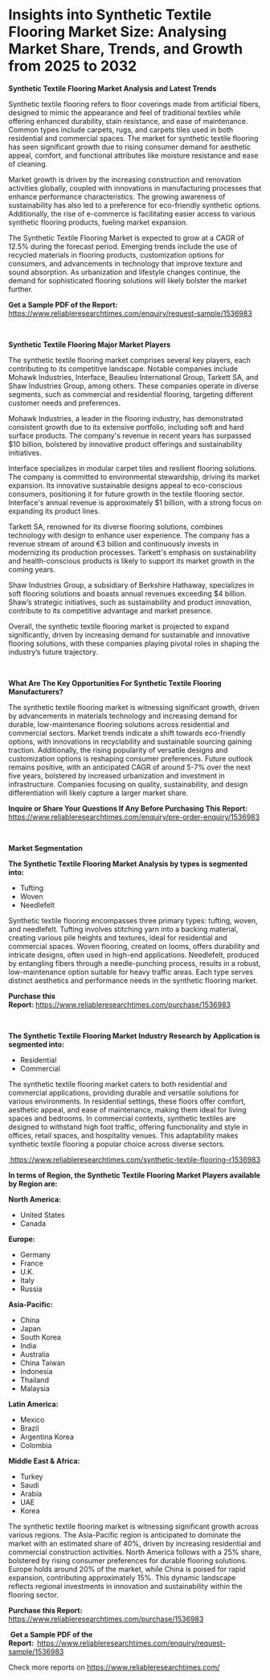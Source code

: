 <p><h1>Insights into Synthetic Textile Flooring Market Size: Analysing Market Share, Trends, and Growth from 2025 to 2032</h1></p><p><strong>Synthetic Textile Flooring Market Analysis and Latest Trends</strong></p>
<p><p>Synthetic textile flooring refers to floor coverings made from artificial fibers, designed to mimic the appearance and feel of traditional textiles while offering enhanced durability, stain resistance, and ease of maintenance. Common types include carpets, rugs, and carpets tiles used in both residential and commercial spaces. The market for synthetic textile flooring has seen significant growth due to rising consumer demand for aesthetic appeal, comfort, and functional attributes like moisture resistance and ease of cleaning.</p><p>Market growth is driven by the increasing construction and renovation activities globally, coupled with innovations in manufacturing processes that enhance performance characteristics. The growing awareness of sustainability has also led to a preference for eco-friendly synthetic options. Additionally, the rise of e-commerce is facilitating easier access to various synthetic flooring products, fueling market expansion.</p><p>The Synthetic Textile Flooring Market is expected to grow at a CAGR of 12.5% during the forecast period. Emerging trends include the use of recycled materials in flooring products, customization options for consumers, and advancements in technology that improve texture and sound absorption. As urbanization and lifestyle changes continue, the demand for sophisticated flooring solutions will likely bolster the market further.</p></p>
<p><strong>Get a Sample PDF of the Report:&nbsp;</strong> <a href="https://www.reliableresearchtimes.com/enquiry/request-sample/1536983?utm_campaign=3060&utm_medium=2&utm_source=Github&utm_content=ia&utm_term=03042025&utm_id=synthetic-textile-flooring">https://www.reliableresearchtimes.com/enquiry/request-sample/1536983</a></p>
<p>&nbsp;</p>
<p><strong>Synthetic Textile Flooring Major Market Players</strong></p>
<p><p>The synthetic textile flooring market comprises several key players, each contributing to its competitive landscape. Notable companies include Mohawk Industries, Interface, Beaulieu International Group, Tarkett SA, and Shaw Industries Group, among others. These companies operate in diverse segments, such as commercial and residential flooring, targeting different customer needs and preferences.</p><p>Mohawk Industries, a leader in the flooring industry, has demonstrated consistent growth due to its extensive portfolio, including soft and hard surface products. The company's revenue in recent years has surpassed $10 billion, bolstered by innovative product offerings and sustainability initiatives. </p><p>Interface specializes in modular carpet tiles and resilient flooring solutions. The company is committed to environmental stewardship, driving its market expansion. Its innovative sustainable designs appeal to eco-conscious consumers, positioning it for future growth in the textile flooring sector. Interface's annual revenue is approximately $1 billion, with a strong focus on expanding its product lines.</p><p>Tarkett SA, renowned for its diverse flooring solutions, combines technology with design to enhance user experience. The company has a revenue stream of around €3 billion and continuously invests in modernizing its production processes. Tarkett's emphasis on sustainability and health-conscious products is likely to support its market growth in the coming years.</p><p>Shaw Industries Group, a subsidiary of Berkshire Hathaway, specializes in soft flooring solutions and boasts annual revenues exceeding $4 billion. Shaw’s strategic initiatives, such as sustainability and product innovation, contribute to its competitive advantage and market presence.</p><p>Overall, the synthetic textile flooring market is projected to expand significantly, driven by increasing demand for sustainable and innovative flooring solutions, with these companies playing pivotal roles in shaping the industry’s future trajectory.</p></p>
<p>&nbsp;</p>
<p><strong>What Are The Key Opportunities For Synthetic Textile Flooring Manufacturers?</strong></p>
<p><p>The synthetic textile flooring market is witnessing significant growth, driven by advancements in materials technology and increasing demand for durable, low-maintenance flooring solutions across residential and commercial sectors. Market trends indicate a shift towards eco-friendly options, with innovations in recyclability and sustainable sourcing gaining traction. Additionally, the rising popularity of versatile designs and customization options is reshaping consumer preferences. Future outlook remains positive, with an anticipated CAGR of around 5-7% over the next five years, bolstered by increased urbanization and investment in infrastructure. Companies focusing on quality, sustainability, and design differentiation will likely capture a larger market share.</p></p>
<p><strong>Inquire or Share Your Questions If Any Before Purchasing This Report:</strong> <a href="https://www.reliableresearchtimes.com/enquiry/pre-order-enquiry/1536983?utm_campaign=3060&utm_medium=2&utm_source=Github&utm_content=ia&utm_term=03042025&utm_id=synthetic-textile-flooring">https://www.reliableresearchtimes.com/enquiry/pre-order-enquiry/1536983</a></p>
<p>&nbsp;</p>
<p><strong>Market Segmentation</strong></p>
<p><strong>The Synthetic Textile Flooring Market Analysis by types is segmented into:</strong></p>
<p><ul><li>Tufting</li><li>Woven</li><li>Needlefelt</li></ul></p>
<p><p>Synthetic textile flooring encompasses three primary types: tufting, woven, and needlefelt. Tufting involves stitching yarn into a backing material, creating various pile heights and textures, ideal for residential and commercial spaces. Woven flooring, created on looms, offers durability and intricate designs, often used in high-end applications. Needlefelt, produced by entangling fibers through a needle-punching process, results in a robust, low-maintenance option suitable for heavy traffic areas. Each type serves distinct aesthetics and performance needs in the synthetic flooring market.</p></p>
<p><strong>Purchase this Report:&nbsp;</strong><a href="https://www.reliableresearchtimes.com/purchase/1536983?utm_campaign=3060&utm_medium=2&utm_source=Github&utm_content=ia&utm_term=03042025&utm_id=synthetic-textile-flooring">https://www.reliableresearchtimes.com/purchase/1536983</a></p>
<p>&nbsp;</p>
<p><strong>The Synthetic Textile Flooring Market Industry Research by Application is segmented into:</strong></p>
<p><ul><li>Residential</li><li>Commercial</li></ul></p>
<p><p>The synthetic textile flooring market caters to both residential and commercial applications, providing durable and versatile solutions for various environments. In residential settings, these floors offer comfort, aesthetic appeal, and ease of maintenance, making them ideal for living spaces and bedrooms. In commercial contexts, synthetic textiles are designed to withstand high foot traffic, offering functionality and style in offices, retail spaces, and hospitality venues. This adaptability makes synthetic textile flooring a popular choice across diverse sectors.</p></p>
<p><a href="https://www.reliableresearchtimes.com/synthetic-textile-flooring-r1536983?utm_campaign=3060&utm_medium=2&utm_source=Github&utm_content=ia&utm_term=03042025&utm_id=synthetic-textile-flooring">&nbsp;https://www.reliableresearchtimes.com/synthetic-textile-flooring-r1536983</a></p>
<p><strong>In terms of Region, the Synthetic Textile Flooring Market Players available by Region are:</strong></p>
<p>
    <p> <strong> North America: </strong>
        <ul>
            <li>United States</li>
            <li>Canada</li>
        </ul>
        </p> 
    <p> <strong> Europe: </strong>
        <ul>
            <li>Germany</li>
            <li>France</li>
            <li>U.K.</li>
            <li>Italy</li>
            <li>Russia</li>
        </ul>
        </p> 
    <p> <strong> Asia-Pacific: </strong>
        <ul>
            <li>China</li>
            <li>Japan</li>
            <li>South Korea</li>
            <li>India</li>
            <li>Australia</li>
            <li>China Taiwan</li>
            <li>Indonesia</li>
            <li>Thailand</li>
            <li>Malaysia</li>
        </ul>
        </p> 
    <p> <strong> Latin America: </strong>
        <ul>
            <li>Mexico</li>
            <li>Brazil</li>
            <li>Argentina Korea</li>
            <li>Colombia</li>
        </ul>
        </p> 
    <p> <strong> Middle East & Africa: </strong>
        <ul>
            <li>Turkey</li>
            <li>Saudi</li>
            <li>Arabia</li>
            <li>UAE</li>
            <li>Korea</li>
        </ul>
    </p>
    </p>
<p><p>The synthetic textile flooring market is witnessing significant growth across various regions. The Asia-Pacific region is anticipated to dominate the market with an estimated share of 40%, driven by increasing residential and commercial construction activities. North America follows with a 25% share, bolstered by rising consumer preferences for durable flooring solutions. Europe holds around 20% of the market, while China is poised for rapid expansion, contributing approximately 15%. This dynamic landscape reflects regional investments in innovation and sustainability within the flooring sector.</p></p>
<p><strong>Purchase this Report: </strong><a href="https://www.reliableresearchtimes.com/purchase/1536983?utm_campaign=3060&utm_medium=2&utm_source=Github&utm_content=ia&utm_term=03042025&utm_id=synthetic-textile-flooring">https://www.reliableresearchtimes.com/purchase/1536983</a></p>
<p>&nbsp;<strong>Get a Sample PDF of the Report:&nbsp;&nbsp;</strong><a href="https://www.reliableresearchtimes.com/enquiry/request-sample/1536983?utm_campaign=3060&utm_medium=2&utm_source=Github&utm_content=ia&utm_term=03042025&utm_id=synthetic-textile-flooring">https://www.reliableresearchtimes.com/enquiry/request-sample/1536983</a></p>
<p><strong></strong></p>
<p>Check more reports on <a href="https://www.reliableresearchtimes.com/?utm_campaign=3060&utm_medium=2&utm_source=Github&utm_content=ia&utm_term=03042025&utm_id=synthetic-textile-flooring">https://www.reliableresearchtimes.com/</a></p>